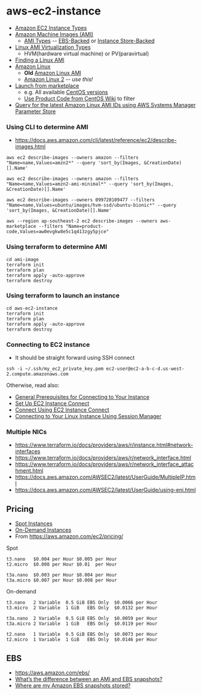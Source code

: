 # aws-ec2-instance

- [Amazon EC2 Instance Types](https://aws.amazon.com/ec2/instance-types/)
- [Amazon Machine Images (AMI)](https://docs.aws.amazon.com/AWSEC2/latest/UserGuide/AMIs.html)
    - [AMI Types](https://docs.aws.amazon.com/AWSEC2/latest/UserGuide/ComponentsAMIs.html) -- [EBS-Backed](https://docs.aws.amazon.com/AWSEC2/latest/UserGuide/creating-an-ami-ebs.html) or [Instance Store-Backed](https://docs.aws.amazon.com/AWSEC2/latest/UserGuide/creating-an-ami-instance-store.html)
- [Linux AMI Virtualization Types](https://docs.aws.amazon.com/AWSEC2/latest/UserGuide/virtualization_types.html)
    - HVM(hardware virtual machine) or PV(paravirtual)
- [Finding a Linux AMI](https://docs.aws.amazon.com/AWSEC2/latest/UserGuide/finding-an-ami.html)
- [Amazon Linux](https://docs.aws.amazon.com/AWSEC2/latest/UserGuide/amazon-linux-ami-basics.html)
    - **Old** [Amazon Linux AMI](https://aws.amazon.com/amazon-linux-ami/)
    - [Amazon Linux 2](https://aws.amazon.com/amazon-linux-2/) -- _use this!_
- [Launch from marketplace](https://aws.amazon.com/mp/linux/)
    - e.g. All available [CentOS versions](https://aws.amazon.com/marketplace/seller-profile?id=16cb8b03-256e-4dde-8f34-1b0f377efe89)
    - [Use Product Code from CentOS Wiki](https://wiki.centos.org/Cloud/AWS) to filter
- [Query for the latest Amazon Linux AMI IDs using AWS Systems Manager Parameter Store](https://aws.amazon.com/blogs/compute/query-for-the-latest-amazon-linux-ami-ids-using-aws-systems-manager-parameter-store/)

### Using CLI to determine AMI
- https://docs.aws.amazon.com/cli/latest/reference/ec2/describe-images.html

```
aws ec2 describe-images --owners amazon --filters "Name=name,Values=amzn2*" --query 'sort_by(Images, &CreationDate)[].Name'

aws ec2 describe-images --owners amazon --filters "Name=name,Values=amzn2-ami-minimal*" --query 'sort_by(Images, &CreationDate)[].Name'

aws ec2 describe-images --owners 099720109477 --filters "Name=name,Values=ubuntu/images/hvm-ssd/ubuntu-bionic*" --query 'sort_by(Images, &CreationDate)[].Name'

aws --region ap-southeast-2 ec2 describe-images --owners aws-marketplace --filters "Name=product-code,Values=aw0evgkw8e5c1q413zgy5pjce"
```

### Using terraform to determine AMI
```
cd ami-image
terraform init
terraform plan
terraform apply -auto-approve
terraform destroy
```

### Using terraform to launch an instance
```
cd aws-ec2-instance
terraform init
terraform plan
terraform apply -auto-approve
terraform destroy
```

### Connecting to EC2 instance
- It should be straight forward using SSH connect
```
ssh -i ~/.ssh/my_ec2_private_key.pem ec2-user@ec2-a-b-c-d.us-west-2.compute.amazonaws.com
```

Otherwise, read also:
- [General Prerequisites for Connecting to Your Instance](https://docs.aws.amazon.com/AWSEC2/latest/UserGuide/connection-prereqs.html)
- [Set Up EC2 Instance Connect](https://docs.aws.amazon.com/AWSEC2/latest/UserGuide/ec2-instance-connect-set-up.html)
- [Connect Using EC2 Instance Connect](https://docs.aws.amazon.com/AWSEC2/latest/UserGuide/ec2-instance-connect-methods.html)
- [Connecting to Your Linux Instance Using Session Manager](https://docs.aws.amazon.com/AWSEC2/latest/UserGuide/session-manager.html)

### Multiple NICs

- https://www.terraform.io/docs/providers/aws/r/instance.html#network-interfaces
- https://www.terraform.io/docs/providers/aws/r/network_interface.html
- https://www.terraform.io/docs/providers/aws/r/network_interface_attachment.html
- https://docs.aws.amazon.com/AWSEC2/latest/UserGuide/MultipleIP.html
- https://docs.aws.amazon.com/AWSEC2/latest/UserGuide/using-eni.html

## Pricing

- [Spot Instances](https://docs.aws.amazon.com/AWSEC2/latest/UserGuide/using-spot-instances.html)
- [On-Demand Instances](https://docs.aws.amazon.com/AWSEC2/latest/UserGuide/ec2-on-demand-instances.html)
- From https://aws.amazon.com/ec2/pricing/

Spot
```
t3.nano   $0.004 per Hour $0.005 per Hour
t2.micro  $0.008 per Hour $0.01  per Hour

t3a.nano  $0.003 per Hour $0.004 per Hour
t3a.micro $0.007 per Hour $0.008 per Hour
```

On-demand
```
t3.nano   2 Variable  0.5 GiB EBS Only  $0.0066 per Hour
t3.micro  2 Variable  1 GiB   EBS Only  $0.0132 per Hour

t3a.nano  2 Variable  0.5 GiB EBS Only  $0.0059 per Hour
t3a.micro 2 Variable  1 GiB   EBS Only  $0.0119 per Hour

t2.nano   1 Variable  0.5 GiB EBS Only  $0.0073 per Hour
t2.micro  1 Variable  1 GiB   EBS Only  $0.0146 per Hour
```

## EBS

- https://aws.amazon.com/ebs/
- [What’s the difference between an AMI and EBS snapshots?](https://cloudranger.com/ami-or-ebs-snapshots/)
- [Where are my Amazon EBS snapshots stored?](https://cloudranger.com/amazon-ebs-snapshots-stored/)
